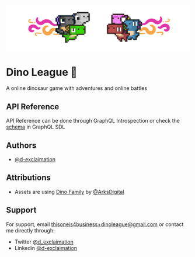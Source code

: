 <p align="center">
  <img src="dino-league.png" >
</p>

# Dino League 🦕

A online  dinosaur game with adventures and online battles 


## API Reference

API Reference can be done through GraphQL Introspection or check the [schema](./packages/server/src/schema.graphql) in GraphQL SDL

## Authors

- [@d-exclaimation](https://www.github.com/d-exclaimation)

## Attributions

- Assets are using [Dino Family](https://demching.itch.io/dino-family) by [@ArksDigital](https://twitter.com/ArksDigital)

## Support

For support, email thisoneis4business+dinoleague@gmail.com or contact me directly through:
- Twitter [@d_exclaimation](https://twitter.com/d_exclaimation)
- Linkedin [@d-exclaimation](https://www.linkedin.com/in/d-exclaimation)